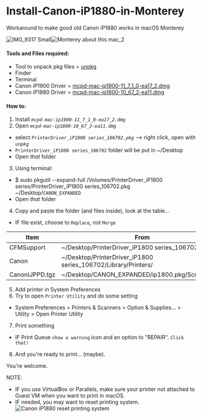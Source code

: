 # Install-Canon-iP1880-in-Monterey
Workaround to make good old Canon iP1880 works in macOS Monterey

![IMG_9317 Small](https://user-images.githubusercontent.com/85201626/184353146-fe88ed5e-e6e9-408c-9e89-de00afde6155.jpeg)![Monterey about this mac_2](https://user-images.githubusercontent.com/85201626/184353932-bb2c5aa0-2045-44e8-98be-f2a6a5c9ebfb.png)



#### Tools and Files required:
  - Tool to unpack pkg files = [unpkg](https://www.macupdate.com/app/mac/16357/unpkg)
  - Finder
  - Terminal
  - Canon iP1900 Driver = [mcpd-mac-ip1900-11_7_1_0-ea17_2.dmg](https://id.canon/id/support/0100563701?model=3021B)
  - Canon iP1880 Driver = [mcpd-mac-ip1800-10_67_2-ea11.dmg](https://id.canon/id/support/0100215301?model=1855B)

#### How to:
1. Install _`mcpd-mac-ip1900-11_7_1_0-ea17_2.dmg`_
2. Open _`mcpd-mac-ip1800-10_67_2-ea11.dmg`_
  - select _`PrinterDriver_iP1800 series_106702.pkg`_ --> right click, open with _`unpkg`_
  - `PrinterDriver_iP1800 series_106702` folder will be put in ~/Desktop
  - Open _that_ folder
3. Using terminal:
  - $ sudo pkgutil --expand-full /Volumes/PrinterDriver_iP1800 series/PrinterDriver_iP1800 series_106702.pkg ~/Desktop/`CANON_EXPANDED`
  - Open _that_ folder
4. Copy and paste the folder (and files inside), look at the table...
  - IF file exist, choose to `Replace`, not `Merge`

|**Item**|**From**|**To**|
|---|---|---|
|CFMSupport   |~/Desktop/PrinterDriver_iP1800 series_106702/Library/    |/Users/yourname/Library/CFMSupport|
|Canon   |~/Desktop/PrinterDriver_iP1800 series_106702/Library/Printers/   |/Library/Printers   |
|CanonIJPPD.tgz |~/Desktop/CANON_EXPANDED/ip1800.pkg/Scripts/PPD/ |/Library/Printers/PPDs/Contents/Resources |

5. Add printer in System Preferences
6. Try to open `Printer Utility` and do some setting
  - System Preferences > Printers & Scanners > Option & Supplies... > Utility > Open Printer Utility
7. Print something
  - IF Print Queue `show a warning` icon and an option to "REPAIR". `Click that!`
8. And you're ready to print... (maybe).

You're welcome.


NOTE:
- IF you use VirtualBox or Parallels, make sure your printer not attached to Guest VM when you want to
print in macOS.
- IF needed, you may want to reset printing system.
![Canon iP1880 reset printing system](https://user-images.githubusercontent.com/85201626/184349715-beb98892-f4cf-437d-980f-9cd475e6244b.png)
